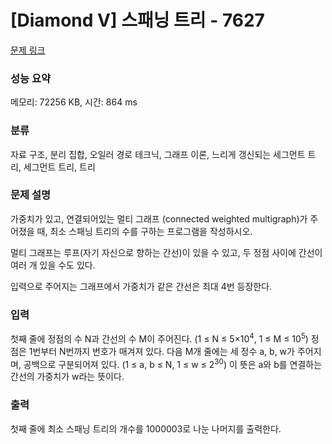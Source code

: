 # [Diamond V] 스패닝 트리 - 7627 

[문제 링크](https://www.acmicpc.net/problem/7627) 

### 성능 요약

메모리: 72256 KB, 시간: 864 ms

### 분류

자료 구조, 분리 집합, 오일러 경로 테크닉, 그래프 이론, 느리게 갱신되는 세그먼트 트리, 세그먼트 트리, 트리

### 문제 설명

<p>가중치가 있고, 연결되어있는 멀티 그래프 (connected weighted multigraph)가 주어졌을 때, 최소 스패닝 트리의 수를 구하는 프로그램을 작성하시오.</p>

<p>멀티 그래프는 루프(자기 자신으로 향하는 간선)이 있을 수 있고, 두 정점 사이에 간선이 여러 개 있을 수도 있다.</p>

<p>입력으로 주어지는 그래프에서 가중치가 같은 간선은 최대 4번 등장한다.</p>

### 입력 

 <p>첫째 줄에 정점의 수 N과 간선의 수 M이 주어진다. (1 ≤ N ≤ 5×10<sup>4</sup>, 1 ≤ M ≤ 10<sup>5</sup>) 정점은 1번부터 N번까지 번호가 매겨져 있다. 다음 M개 줄에는 세 정수 a, b, w가 주어지며, 공백으로 구분되어져 있다. (1 ≤ a, b ≤ N, 1 ≤ w ≤ 2<sup>30</sup>) 이 뜻은 a와 b를 연결하는 간선의 가중치가 w라는 뜻이다.</p>

### 출력 

 <p>첫째 줄에 최소 스패닝 트리의 개수를 1000003로 나눈 나머지를 출력한다.</p>

